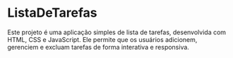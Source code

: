 # ListaDeTarefas
Este projeto é uma aplicação simples de lista de tarefas, desenvolvida com HTML, CSS e JavaScript. Ele permite que os usuários adicionem, gerenciem e excluam tarefas de forma interativa e responsiva.
